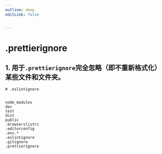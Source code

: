 ```yaml
---
outline: deep
editLink: false


---
```


# .prettierignore


## 1. 用于`.prettierignore`完全忽略（即不重新格式化）某些文件和文件夹。

```
# .eslintignore


node_modules
dev
test
dist
public
.browserslistrc
.editorconfig
.env.*
.eslintignore
.gitignore
.prettierignore
```

